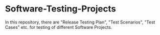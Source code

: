 # Software-Testing-Projects
In this repository, there are "Release Testing Plan", "Test Scenarios", "Test Cases" etc. for testing of different Software Projects.
